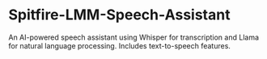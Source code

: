 # Spitfire-LMM-Speech-Assistant
An AI-powered speech assistant using Whisper for transcription and Llama for natural language processing. Includes text-to-speech features.
